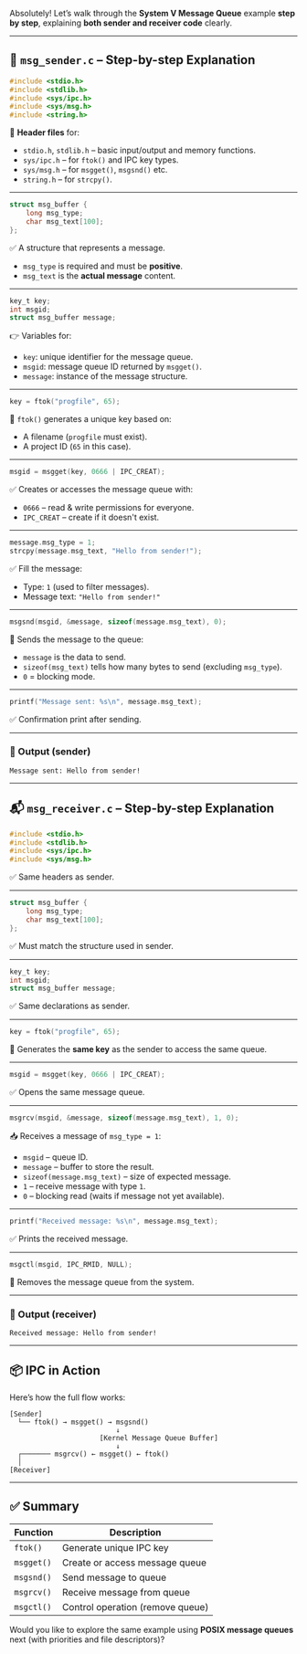 Absolutely! Let’s walk through the **System V Message Queue** example **step by step**, explaining **both sender and receiver code** clearly.

---

## 📨 `msg_sender.c` – Step-by-step Explanation

```c
#include <stdio.h>
#include <stdlib.h>
#include <sys/ipc.h>
#include <sys/msg.h>
#include <string.h>
```
📌 **Header files** for:
- `stdio.h`, `stdlib.h` – basic input/output and memory functions.
- `sys/ipc.h` – for `ftok()` and IPC key types.
- `sys/msg.h` – for `msgget()`, `msgsnd()` etc.
- `string.h` – for `strcpy()`.

---

```c
struct msg_buffer {
    long msg_type;
    char msg_text[100];
};
```
✅ A structure that represents a message.  
- `msg_type` is required and must be **positive**.
- `msg_text` is the **actual message** content.

---

```c
key_t key;
int msgid;
struct msg_buffer message;
```
👉 Variables for:
- `key`: unique identifier for the message queue.
- `msgid`: message queue ID returned by `msgget()`.
- `message`: instance of the message structure.

---

```c
key = ftok("progfile", 65);
```
📌 `ftok()` generates a unique key based on:
- A filename (`progfile` must exist).
- A project ID (`65` in this case).

---

```c
msgid = msgget(key, 0666 | IPC_CREAT);
```
✅ Creates or accesses the message queue with:
- `0666` – read & write permissions for everyone.
- `IPC_CREAT` – create if it doesn't exist.

---

```c
message.msg_type = 1;
strcpy(message.msg_text, "Hello from sender!");
```
✅ Fill the message:
- Type: `1` (used to filter messages).
- Message text: `"Hello from sender!"`

---

```c
msgsnd(msgid, &message, sizeof(message.msg_text), 0);
```
🛜 Sends the message to the queue:
- `message` is the data to send.
- `sizeof(msg_text)` tells how many bytes to send (excluding `msg_type`).
- `0` = blocking mode.

---

```c
printf("Message sent: %s\n", message.msg_text);
```
✅ Confirmation print after sending.

---

### 🎯 Output (sender)
```
Message sent: Hello from sender!
```

---

## 📬 `msg_receiver.c` – Step-by-step Explanation

```c
#include <stdio.h>
#include <stdlib.h>
#include <sys/ipc.h>
#include <sys/msg.h>
```
✅ Same headers as sender.

---

```c
struct msg_buffer {
    long msg_type;
    char msg_text[100];
};
```
✅ Must match the structure used in sender.

---

```c
key_t key;
int msgid;
struct msg_buffer message;
```
✅ Same declarations as sender.

---

```c
key = ftok("progfile", 65);
```
🎯 Generates the **same key** as the sender to access the same queue.

---

```c
msgid = msgget(key, 0666 | IPC_CREAT);
```
✅ Opens the same message queue.

---

```c
msgrcv(msgid, &message, sizeof(message.msg_text), 1, 0);
```
📥 Receives a message of `msg_type = 1`:
- `msgid` – queue ID.
- `message` – buffer to store the result.
- `sizeof(message.msg_text)` – size of expected message.
- `1` – receive message with type `1`.
- `0` – blocking read (waits if message not yet available).

---

```c
printf("Received message: %s\n", message.msg_text);
```
✅ Prints the received message.

---

```c
msgctl(msgid, IPC_RMID, NULL);
```
🧹 Removes the message queue from the system.

---

### 🎯 Output (receiver)
```
Received message: Hello from sender!
```

---

## 📦 IPC in Action

Here’s how the full flow works:

```text
[Sender]
  └── ftok() → msgget() → msgsnd()
                          ↓
                      [Kernel Message Queue Buffer]
                          ↓
  ┌─────── msgrcv() ← msgget() ← ftok()
  │
[Receiver]
```

---

## ✅ Summary

| Function      | Description                          |
|---------------|--------------------------------------|
| `ftok()`      | Generate unique IPC key              |
| `msgget()`    | Create or access message queue       |
| `msgsnd()`    | Send message to queue                |
| `msgrcv()`    | Receive message from queue           |
| `msgctl()`    | Control operation (remove queue)     |

Would you like to explore the same example using **POSIX message queues** next (with priorities and file descriptors)?
